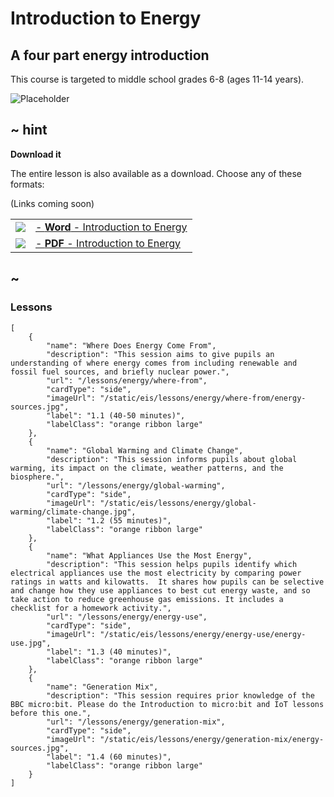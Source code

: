 # Introduction to Energy

## A four part energy introduction

This course is targeted to middle school grades 6-8 (ages 11-14 years).

![Placeholder](/static/eis/lessons/placeholder_640x360.png)

## ~ hint
**Download it**

The entire lesson is also available as a download. Choose any of these formats:

(Links coming soon)

|||
|-|-|
| [![](/static/eis/lessons/icons/word-icon-24x24.png)](#) | [- **Word** - Introduction to Energy](#) |
| [![](/static/eis/lessons/icons/adobe-pdf-file-icon-24x24.png)](#) | [- **PDF** - Introduction to Energy](#) |

## ~

### Lessons

```codecard
[
    {
        "name": "Where Does Energy Come From",
        "description": "This session aims to give pupils an understanding of where energy comes from including renewable and fossil fuel sources, and briefly nuclear power.",
        "url": "/lessons/energy/where-from",
        "cardType": "side",
        "imageUrl": "/static/eis/lessons/energy/where-from/energy-sources.jpg",
        "label": "1.1 (40-50 minutes)",
        "labelClass": "orange ribbon large"
    },
    {
        "name": "Global Warming and Climate Change",
        "description": "This session informs pupils about global warming, its impact on the climate, weather patterns, and the biosphere.",
        "url": "/lessons/energy/global-warming",
        "cardType": "side",
        "imageUrl": "/static/eis/lessons/energy/global-warming/climate-change.jpg",
        "label": "1.2 (55 minutes)",
        "labelClass": "orange ribbon large"
    },
    {
        "name": "What Appliances Use the Most Energy",
        "description": "This session helps pupils identify which electrical appliances use the most electricity by comparing power ratings in watts and kilowatts.  It shares how pupils can be selective and change how they use appliances to best cut energy waste, and so take action to reduce greenhouse gas emissions. It includes a checklist for a homework activity.",
        "url": "/lessons/energy/energy-use",
        "cardType": "side",
        "imageUrl": "/static/eis/lessons/energy/energy-use/energy-use.jpg",
        "label": "1.3 (40 minutes)",
        "labelClass": "orange ribbon large"
    },
    {
        "name": "Generation Mix",
        "description": "This session requires prior knowledge of the BBC micro:bit. Please do the Introduction to micro:bit and IoT lessons before this one.",
        "url": "/lessons/energy/generation-mix",
        "cardType": "side",
        "imageUrl": "/static/eis/lessons/energy/generation-mix/energy-sources.jpg",
        "label": "1.4 (60 minutes)",
        "labelClass": "orange ribbon large"
    }
]
```